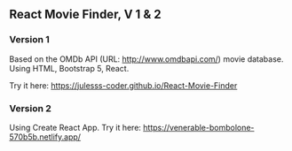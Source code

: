## React Movie Finder, V 1 & 2

### Version 1
Based on the OMDb API (URL: http://www.omdbapi.com/) movie database.
Using HTML, Bootstrap 5, React.

Try it here: https://julesss-coder.github.io/React-Movie-Finder

### Version 2
Using Create React App.
Try it here: https://venerable-bombolone-570b5b.netlify.app/ 
